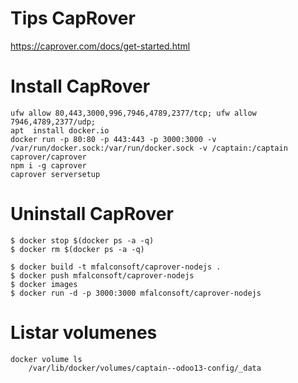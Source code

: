 # Tips CapRover

https://caprover.com/docs/get-started.html
 
# Install CapRover
```
ufw allow 80,443,3000,996,7946,4789,2377/tcp; ufw allow 7946,4789,2377/udp;
apt  install docker.io
docker run -p 80:80 -p 443:443 -p 3000:3000 -v /var/run/docker.sock:/var/run/docker.sock -v /captain:/captain caprover/caprover
npm i -g caprover
caprover serversetup
```


# Uninstall CapRover
```
$ docker stop $(docker ps -a -q)
$ docker rm $(docker ps -a -q)
```

```
$ docker build -t mfalconsoft/caprover-nodejs .
$ docker push mfalconsoft/caprover-nodejs
$ docker images
$ docker run -d -p 3000:3000 mfalconsoft/caprover-nodejs
```

# Listar volumenes
```
docker volume ls
	/var/lib/docker/volumes/captain--odoo13-config/_data
```
